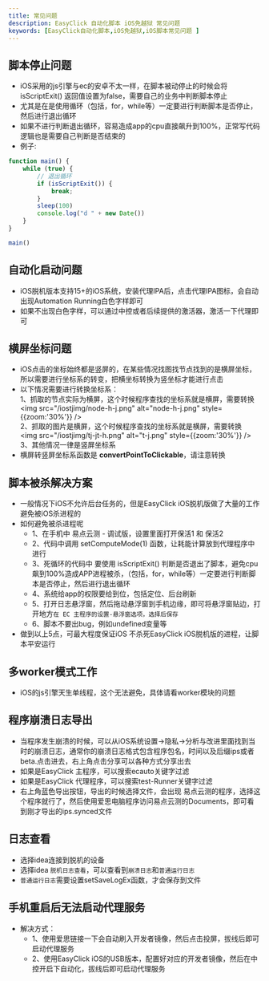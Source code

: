 ```yaml
---
title: 常见问题
description: EasyClick 自动化脚本 iOS免越狱 常见问题
keywords: [EasyClick自动化脚本,iOS免越狱,iOS脚本常见问题 ]
---
```


## 脚本停止问题

- iOS采用的js引擎与ec的安卓不太一样，在脚本被动停止的时候会将 isScriptExit() 返回值设置为false，需要自己的业务中判断脚本停止
- 尤其是在是使用循环（包括，for，while等）一定要进行判断脚本是否停止，然后进行退出循环
- 如果不进行判断退出循环，容易造成app的cpu直接飙升到100%，正常写代码逻辑也是需要自己判断是否结束的
- 例子:<br/>

```javascript showLineNumbers
function main() {
    while (true) {
        // 退出循环
        if (isScriptExit()) {
            break;
        }
        sleep(100)
        console.log("d " + new Date())
    }
}

main()
```

## 自动化启动问题

- iOS脱机版本支持15+的iOS系统，安装代理IPA后，点击代理IPA图标，会自动出现Automation Running白色字样即可
- 如果不出现白色字样，可以通过中控或者后续提供的激活器，激活一下代理即可

## 横屏坐标问题

- iOS点击的坐标始终都是竖屏的，在某些情况找图找节点找到的是横屏坐标，所以需要进行坐标系的转变，把横坐标转换为竖坐标才能进行点击
- 以下情况需要进行转换坐标系：
  <br/>
  1、抓取的节点实际为横屏，这个时候程序查找的坐标系就是横屏，需要转换<br/>
  <img src="/iostjimg/node-h-j.png" alt="node-h-j.png" style={{zoom:'30%'}} /><br/>
  2、抓取的图片是横屏，这个时候程序查找的坐标系就是横屏，需要转换<br/>
  <img src="/iostjimg/tj-jt-h.png" alt="t-j.png" style={{zoom:'30%'}} /><br/>
  3、其他情况一律是竖屏坐标系
- 横屏转竖屏坐标系函数是 **convertPointToClickable**，请注意转换

## 脚本被杀解决方案
- 一般情况下iOS不允许后台任务的，但是EasyClick iOS脱机版做了大量的工作避免被iOS杀进程的
- 如何避免被杀进程呢
    - 1、在手机中 易点云测 - 调试版，设置里面打开保活1 和 保活2
    - 2、代码中调用 setComputeMode(1) 函数，让耗能计算放到代理程序中进行
    - 3、死循环的代码中 要使用  isScriptExit() 判断是否退出了脚本，避免cpu飙到100%造成APP进程被杀，（包括，for，while等）一定要进行判断脚本是否停止，然后进行退出循环
    - 4、系统给app的权限要给到位，包括定位、后台刷新
    - 5、打开日志悬浮窗，然后拖动悬浮窗到手机边缘，即可将悬浮窗贴边，打开地方`在 EC 主程序的设置-悬浮窗选项，选择后保存`
    - 6、脚本不要出bug，例如undefined变量等
- 做到以上5点，可最大程度保证iOS 不杀死EasyClick iOS脱机版的进程，让脚本平安运行

## 多worker模式工作
- iOS的js引擎天生单线程，这个无法避免，具体请看worker模块的问题

## 程序崩溃日志导出
- 当程序发生崩溃的时候，可以从iOS系统设置->隐私->分析与改进里面找到当时的崩溃日志，通常你的崩溃日志格式包含程序包名，时间以及后缀ips或者beta.点击进去，右上角点击分享可以各种方式分享出去
- 如果是EasyClick 主程序，可以搜索ecauto关键字过滤
- 如果是EasyClick 代理程序，可以搜索test-Runner关键字过滤
- 右上角蓝色导出按钮，导出的时候选择文件，会出现 易点云测的程序，选择这个程序就行了，然后使用爱思电脑程序访问易点云测的Documents，即可看到刚才导出的ips.synced文件

## 日志查看
- 选择idea连接到脱机的设备
- 选择idea `脱机日志查看`，可以查看到`崩溃日志`和`普通运行日志`
- `普通运行日志`需要设置setSaveLogEx函数，才会保存到文件


## 手机重启后无法启动代理服务
- 解决方式：
    - 1、使用爱思链接一下会自动刷入开发者镜像，然后点击投屏，拔线后即可启动代理服务
    - 2、使用EasyClick iOS的USB版本，配置好对应的开发者镜像，然后在中控开启下自动化，拔线后即可启动代理服务
